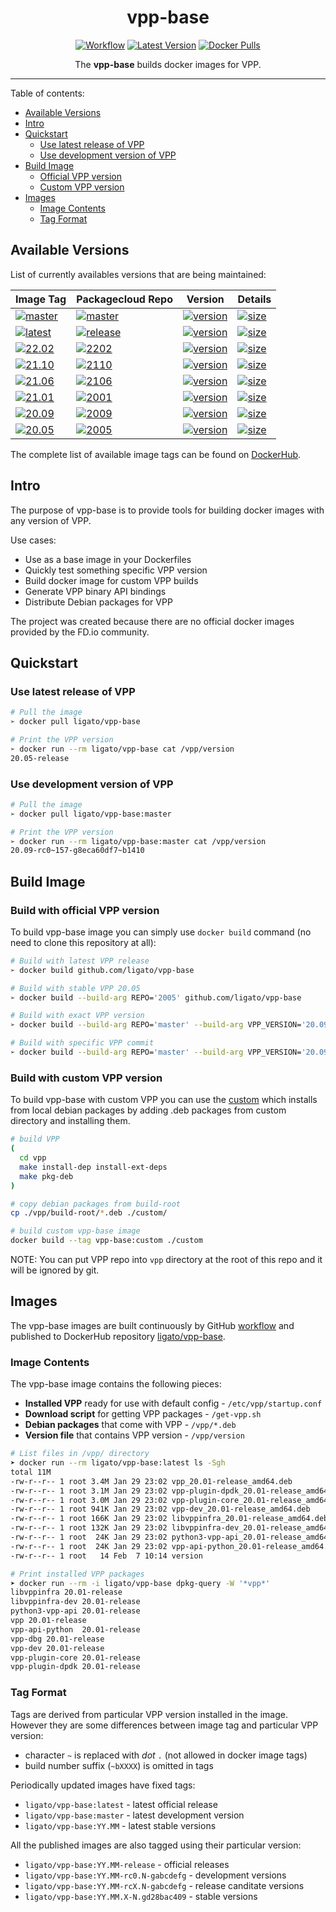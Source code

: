 <h1 align="center">vpp-base</h1>

<p align="center">
  <a href="https://github.com/ligato/vpp-base/actions?query=workflow%3A%22Build+Images%22"><img src="https://github.com/ligato/vpp-base/workflows/Build%20Images/badge.svg" alt="Workflow"></a>
  <a href="https://microbadger.com/images/ligato/vpp-base"><img src="https://img.shields.io/docker/v/ligato/vpp-base/latest.svg" alt="Latest Version"></a>
  <a href="https://hub.docker.com/r/ligato/vpp-base"><img src="https://img.shields.io/docker/pulls/ligato/vpp-base.svg" alt="Docker Pulls"></a>
</p>

<p align="center">The <b>vpp-base</b> builds docker images for VPP.</p>

---

Table of contents:
- [Available Versions](#available-versions)
- [Intro](#intro)
- [Quickstart](#quickstart)
  - [Use latest release of VPP](#use-latest-release-of-vpp)
  - [Use development version of VPP](#use-development-version-of-vpp)
- [Build Image](#build-image)
  - [Official VPP version](#build-with-official-vpp-version)
  - [Custom VPP version](#build-with-custom-vpp-version)
- [Images](#images)
  - [Image Contents](#image-contents)
  - [Tag Format](#tag-format)

## Available Versions

List of currently availables versions that are being maintained:

| Image Tag | Packagecloud Repo | Version | Details |
|---|---|---|---|
|[![master](https://img.shields.io/badge/ligato/vpp--base-master-salmon.svg?logo=docker&logoColor=white&style=popout)](https://hub.docker.com/r/ligato/vpp-base/tags?name=master) | [![master](https://img.shields.io/badge/fdio-master-salmon.svg?logo=debian)](https://packagecloud.io/fdio/master) | [![version](https://img.shields.io/docker/v/ligato/vpp-base/master.svg?color=salmon)](https://img.shields.io/docker/v/ligato/vpp-base/master.svg) | [![size](https://img.shields.io/docker/image-size/ligato/vpp-base/master)](https://microbadger.com/images/ligato/vpp-base:master) |
|[![latest](https://img.shields.io/badge/ligato/vpp--base-latest-brightgreen.svg?logo=docker&logoColor=white&style=popout)](https://hub.docker.com/r/ligato/vpp-base/tags?name=latest) | [![release](https://img.shields.io/badge/fdio-release-brightgreen.svg?logo=debian)](https://packagecloud.io/fdio/release) | [![version](https://img.shields.io/docker/v/ligato/vpp-base/latest.svg?color=brightgreen)](https://img.shields.io/docker/v/ligato/vpp-base/latest.svg) | [![size](https://img.shields.io/docker/image-size/ligato/vpp-base/latest)](https://microbadger.com/images/ligato/vpp-base:latest) |
|[![22.02](https://img.shields.io/badge/ligato/vpp--base-22.02-blue.svg?logo=docker&logoColor=white&style=popout)](https://hub.docker.com/r/ligato/vpp-base/tags?name=22.02) | [![2202](https://img.shields.io/badge/fdio-2202-37327b.svg?logo=debian)](https://packagecloud.io/fdio/2202) | [![version](https://img.shields.io/docker/v/ligato/vpp-base/22.02.svg)](https://img.shields.io/docker/v/ligato/vpp-base/22.02.svg) | [![size](https://img.shields.io/docker/image-size/ligato/vpp-base/22.02)](https://microbadger.com/images/ligato/vpp-base:22.02) |
|[![21.10](https://img.shields.io/badge/ligato/vpp--base-21.10-blue.svg?logo=docker&logoColor=white&style=popout)](https://hub.docker.com/r/ligato/vpp-base/tags?name=21.10) | [![2110](https://img.shields.io/badge/fdio-2110-37327b.svg?logo=debian)](https://packagecloud.io/fdio/2110) | [![version](https://img.shields.io/docker/v/ligato/vpp-base/21.10.svg)](https://img.shields.io/docker/v/ligato/vpp-base/21.10.svg) | [![size](https://img.shields.io/docker/image-size/ligato/vpp-base/21.10)](https://microbadger.com/images/ligato/vpp-base:21.10) |
|[![21.06](https://img.shields.io/badge/ligato/vpp--base-21.06-blue.svg?logo=docker&logoColor=white&style=popout)](https://hub.docker.com/r/ligato/vpp-base/tags?name=21.06) | [![2106](https://img.shields.io/badge/fdio-2106-37327b.svg?logo=debian)](https://packagecloud.io/fdio/2106) | [![version](https://img.shields.io/docker/v/ligato/vpp-base/21.06.svg)](https://img.shields.io/docker/v/ligato/vpp-base/21.06.svg) | [![size](https://img.shields.io/docker/image-size/ligato/vpp-base/21.06)](https://microbadger.com/images/ligato/vpp-base:21.06) |
|[![21.01](https://img.shields.io/badge/ligato/vpp--base-21.01-blue.svg?logo=docker&logoColor=white&style=popout)](https://hub.docker.com/r/ligato/vpp-base/tags?name=21.01) | [![2001](https://img.shields.io/badge/fdio-2101-37327b.svg?logo=debian)](https://packagecloud.io/fdio/2101) | [![version](https://img.shields.io/docker/v/ligato/vpp-base/21.01.svg)](https://img.shields.io/docker/v/ligato/vpp-base/21.01.svg) | [![size](https://img.shields.io/docker/image-size/ligato/vpp-base/21.01)](https://microbadger.com/images/ligato/vpp-base:21.01) |
|[![20.09](https://img.shields.io/badge/ligato/vpp--base-20.09-blue.svg?logo=docker&logoColor=white&style=popout)](https://hub.docker.com/r/ligato/vpp-base/tags?name=20.09) | [![2009](https://img.shields.io/badge/fdio-2009-37327b.svg?logo=debian)](https://packagecloud.io/fdio/2009) | [![version](https://img.shields.io/docker/v/ligato/vpp-base/20.09.svg)](https://img.shields.io/docker/v/ligato/vpp-base/20.09.svg) | [![size](https://img.shields.io/docker/image-size/ligato/vpp-base/20.09)](https://microbadger.com/images/ligato/vpp-base:20.09) |
|[![20.05](https://img.shields.io/badge/ligato/vpp--base-20.05-blue.svg?logo=docker&logoColor=white&style=popout)](https://hub.docker.com/r/ligato/vpp-base/tags?name=20.05) | [![2005](https://img.shields.io/badge/fdio-2005-37327b.svg?logo=debian)](https://packagecloud.io/fdio/2005) | [![version](https://img.shields.io/docker/v/ligato/vpp-base/20.05.svg)](https://img.shields.io/docker/v/ligato/vpp-base/20.05.svg) | [![size](https://img.shields.io/docker/image-size/ligato/vpp-base/20.05)](https://microbadger.com/images/ligato/vpp-base:20.05) |


The complete list of available image tags can be found on [DockerHub][dockerhub-tags].

## Intro

The purpose of vpp-base is to provide tools for building docker images with any version of VPP.

Use cases:
* Use as a base image in your Dockerfiles
* Quickly test something specific VPP version
* Build docker image for custom VPP builds
* Generate VPP binary API bindings
* Distribute Debian packages for VPP

The project was created because there are no official docker images provided by the FD.io community.

## Quickstart

### Use latest release of VPP

```sh
# Pull the image
➢ docker pull ligato/vpp-base

# Print the VPP version
➢ docker run --rm ligato/vpp-base cat /vpp/version
20.05-release
```

### Use development version of VPP

```sh
# Pull the image
➢ docker pull ligato/vpp-base:master

# Print the VPP version
➢ docker run --rm ligato/vpp-base:master cat /vpp/version
20.09-rc0~157-g8eca60df7~b1410
```

## Build Image

### Build with official VPP version

To build vpp-base image you can simply use `docker build` command (no need to clone this repository at all):

```sh
# Build with latest VPP release
➢ docker build github.com/ligato/vpp-base

# Build with stable VPP 20.05
➢ docker build --build-arg REPO='2005' github.com/ligato/vpp-base

# Build with exact VPP version
➢ docker build --build-arg REPO='master' --build-arg VPP_VERSION='20.09-rc0~174-gbfeae8c57' github.com/ligato/vpp-base

# Build with specific VPP commit
➢ docker build --build-arg REPO='master' --build-arg VPP_VERSION='20.09-rc0~[^ ]*-g<commit>' github.com/ligato/vpp-base
```

### Build with custom VPP version

To build vpp-base with custom VPP you can use the [custom](custom/Dockerfile) which installs from local debian packages by adding .deb packages from custom directory and installing them.

```sh
# build VPP
(
  cd vpp
  make install-dep install-ext-deps
  make pkg-deb
)

# copy debian packages from build-root
cp ./vpp/build-root/*.deb ./custom/

# build custom vpp-base image
docker build --tag vpp-base:custom ./custom
```

NOTE: You can put VPP repo into `vpp` directory at the root of this repo and it will be ignored by git.

## Images

The vpp-base images are built continuously by GitHub [workflow](.github/workflows/build-images.yml) and published to DockerHub repository [ligato/vpp-base][dockerhub].

### Image Contents

The vpp-base image contains the following pieces:

- **Installed VPP** ready for use with default config - `/etc/vpp/startup.conf`
- **Download script** for getting VPP packages - `/get-vpp.sh`
- **Debian packages** that come with VPP - `/vpp/*.deb`
- **Version file** that contains VPP version - `/vpp/version`

```sh
# List files in /vpp/ directory
➤ docker run --rm ligato/vpp-base:latest ls -Sgh
total 11M
-rw-r--r-- 1 root 3.4M Jan 29 23:02 vpp_20.01-release_amd64.deb
-rw-r--r-- 1 root 3.1M Jan 29 23:02 vpp-plugin-dpdk_20.01-release_amd64.deb
-rw-r--r-- 1 root 3.0M Jan 29 23:02 vpp-plugin-core_20.01-release_amd64.deb
-rw-r--r-- 1 root 941K Jan 29 23:02 vpp-dev_20.01-release_amd64.deb
-rw-r--r-- 1 root 166K Jan 29 23:02 libvppinfra_20.01-release_amd64.deb
-rw-r--r-- 1 root 132K Jan 29 23:02 libvppinfra-dev_20.01-release_amd64.deb
-rw-r--r-- 1 root  24K Jan 29 23:02 python3-vpp-api_20.01-release_amd64.deb
-rw-r--r-- 1 root  24K Jan 29 23:02 vpp-api-python_20.01-release_amd64.deb
-rw-r--r-- 1 root   14 Feb  7 10:14 version

# Print installed VPP packages
➤ docker run --rm -i ligato/vpp-base dpkg-query -W '*vpp*'
libvppinfra	20.01-release
libvppinfra-dev	20.01-release
python3-vpp-api	20.01-release
vpp	20.01-release
vpp-api-python	20.01-release
vpp-dbg	20.01-release
vpp-dev	20.01-release
vpp-plugin-core	20.01-release
vpp-plugin-dpdk	20.01-release
```

### Tag Format

Tags are derived from particular VPP version installed in the image. However they are some differences between image tag and particular VPP version:
- character `~` is replaced  with _dot_ `.` (not allowed in docker image tags)
- build number suffix (`~bXXXX`) is omitted in tags

Periodically updated images have fixed tags:
- `ligato/vpp-base:latest` - latest official release
- `ligato/vpp-base:master` - latest development version
- `ligato/vpp-base:YY.MM`  - latest stable versions

All the published images are also tagged using their particular version:
- `ligato/vpp-base:YY.MM-release` - official releases
- `ligato/vpp-base:YY.MM-rc0.N-gabcdefg` - development versions
- `ligato/vpp-base:YY.MM-rcX.N-gabcdefg` - release canditate versions
- `ligato/vpp-base:YY.MM.X-N.gd28bac409` - stable versions


<!-- LINKS -->
[dockerhub]: https://hub.docker.com/r/ligato/vpp-base
[dockerhub-tags]: https://hub.docker.com/r/ligato/vpp-base/tags
[dockercloud-builds]: https://hub.docker.com/r/ligato/vpp-base/builds
[packagecloud-fdio]: https://packagecloud.io/fdio
